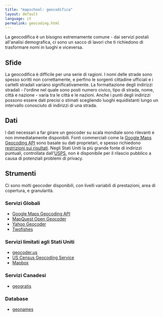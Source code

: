 ```yaml
---
title: "mapschool: geocodifica"
layout: default
language: it
permalink: geocoding.html
---
```


La geocodifica è un bisogno estremamente comune - dai servizi postali all'analisi demografica, ci sono un sacco di lavori che ti richiedono di trasformare nomi in luoghi e viceversa.

## Sfide

La geocodifica è difficile per una serie di ragioni. I nomi delle strade sono spesso scritti non correttamente, e perfino le sorgenti cittadine ufficiali e i cartelli stradali variano significativamente. La formattazione degli indirizzi stradali - l'ordine nel quale sono posti numero civico, tipo di strada, nome, città e nazione - varia tra le città e le nazioni. Anche i punti degli indirizzi possono essere dati precisi o stimati scegliendo luoghi equidistanti lungo un intervallo conosciuto di indirizzi di una strada.

## Dati

I dati necessari a far girare un geocoder su scala mondiale sono rilevanti e non immediatamente disponibili. Fonti commerciali come la [Google Maps Geocoding API](https://developers.google.com/maps/documentation/geocoding/) sono basate su dati proprietari, e spesso richiedono [restrizioni sui risultati](https://developers.google.com/maps/terms#section_10_12). Negli Stati Uniti la più grande fonte di indirizzi puntuali, controllata dall'[USPS](https://www.usps.com/), non è disponibile per il rilascio pubblico a causa di potenziali problemi di privacy.

## Strumenti

Ci sono molti geocoder disponibili, con livelli variabili di prestazioni, area di copertura, e granularità.

### Servizi Globali

* [Google Maps Geocoding API](https://developers.google.com/maps/documentation/geocoding/)
* [MapQuest Open Geocoder](https://developer.mapquest.com/web/products/open/geocoding-service)
* [Yahoo Geocoder](https://developer.yahoo.com/boss/geo/)
* [Twofishes](http://demo.twofishes.net/)

### Servizi limitati agli Stati Uniti

* [geocoder.us](http://geocoder.us/)
* [US Census Geocoding Service](http://geocoding.geo.census.gov/geocoder/Geocoding_Services_API.pdf)
* [Mapbox](https://www.mapbox.com/developers/api/geocoding/)

### Servizi Canadesi

* [geogratis](http://geogratis.gc.ca/site/eng/geoloc)

### Database

* [geonames](http://www.geonames.org/)
